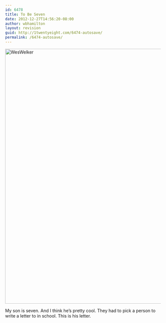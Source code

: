 ```yaml
---
id: 6478
title: To Be Seven
date: 2012-12-27T14:56:20-08:00
author: wbhamilton
layout: revision
guid: http://1twentyeight.com/6474-autosave/
permalink: /6474-autosave/
---
```

<img class="size-full wp-image-6475 alignnone" alt="WesWelker" src="http://1twentyeight.com/wp-content/uploads/2012/11/WesWelker.jpg" width="626" height="823" srcset="http://1twentyeight.com/wp-content/uploads/2012/11/WesWelker.jpg 626w, http://1twentyeight.com/wp-content/uploads/2012/11/WesWelker-228x300.jpg 228w" sizes="(max-width: 626px) 100vw, 626px" />

My son is seven. And I think he&#8217;s pretty cool. They had to pick a person to write a letter to in school. This is his letter.

&nbsp;